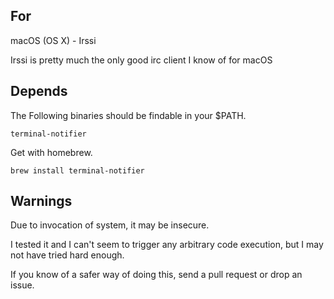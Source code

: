 For
---

macOS (OS X) - Irssi

Irssi is pretty much the only good irc client I know of for macOS

Depends
-------

The Following binaries should be findable in your \$PATH.

    terminal-notifier

Get with homebrew.
    
    brew install terminal-notifier

Warnings
--------

Due to invocation of system, it may be insecure.

I tested it and I can't seem to trigger any arbitrary code execution, but I may not have tried hard enough.

If you know of a safer way of doing this, send a pull request or drop an issue.
